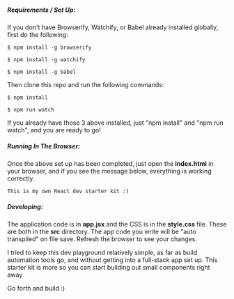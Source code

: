 ##### Requirements / Set Up:

If you don't have Browserify, Watchify, or Babel already installed globally, first do the following:

```
$ npm install -g browserify

$ npm install -g watchify

$ npm install -g babel
```

Then clone this repo and run the following commands:

```
$ npm install

$ npm run watch
```

If you already have those 3 above installed, just "npm install" and "npm run watch", and you are ready to go!

##### Running In The Browser:

Once the above set up has been completed, just open the **index.html** in your browser, and if you see the message below, everything is working correctly.

```
This is my own React dev starter kit :)
```

##### Developing:

The application code is in **app.jsx** and the CSS is in the **style.css** file. These are both in the **src** directory. The app code you write will be "auto transpiled" on file save. Refresh the browser to see your changes.

I tried to keep this dev playground relatively simple, as far as build automation tools go, and without getting into a full-stack app set up. This starter kit is more so you can start building out small components right away

Go forth and build :)
